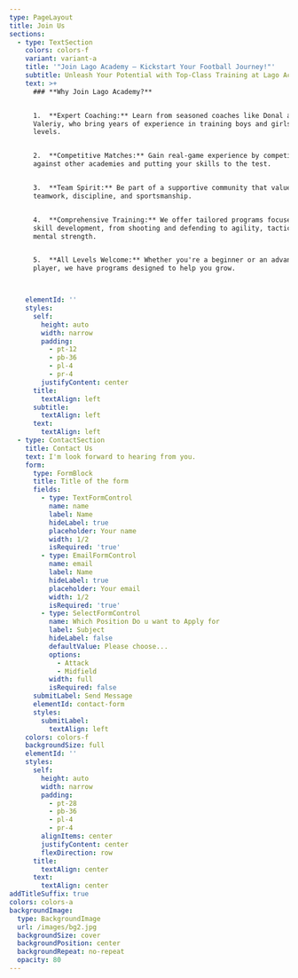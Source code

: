```yaml
---
type: PageLayout
title: Join Us
sections:
  - type: TextSection
    colors: colors-f
    variant: variant-a
    title: '"Join Lago Academy – Kickstart Your Football Journey!"'
    subtitle: Unleash Your Potential with Top-Class Training at Lago Academy
    text: >+
      ### **Why Join Lago Academy?** 


      1.  **Expert Coaching:** Learn from seasoned coaches like Donal and
      Valeriy, who bring years of experience in training boys and girls at all
      levels.


      2.  **Competitive Matches:** Gain real-game experience by competing
      against other academies and putting your skills to the test.


      3.  **Team Spirit:** Be part of a supportive community that values
      teamwork, discipline, and sportsmanship.


      4.  **Comprehensive Training:** We offer tailored programs focused on
      skill development, from shooting and defending to agility, tactics, and
      mental strength.


      5.  **All Levels Welcome:** Whether you're a beginner or an advanced
      player, we have programs designed to help you grow.



    elementId: ''
    styles:
      self:
        height: auto
        width: narrow
        padding:
          - pt-12
          - pb-36
          - pl-4
          - pr-4
        justifyContent: center
      title:
        textAlign: left
      subtitle:
        textAlign: left
      text:
        textAlign: left
  - type: ContactSection
    title: Contact Us
    text: I'm look forward to hearing from you.
    form:
      type: FormBlock
      title: Title of the form
      fields:
        - type: TextFormControl
          name: name
          label: Name
          hideLabel: true
          placeholder: Your name
          width: 1/2
          isRequired: 'true'
        - type: EmailFormControl
          name: email
          label: Name
          hideLabel: true
          placeholder: Your email
          width: 1/2
          isRequired: 'true'
        - type: SelectFormControl
          name: Which Position Do u want to Apply for
          label: Subject
          hideLabel: false
          defaultValue: Please choose...
          options:
            - Attack
            - Midfield
          width: full
          isRequired: false
      submitLabel: Send Message
      elementId: contact-form
      styles:
        submitLabel:
          textAlign: left
    colors: colors-f
    backgroundSize: full
    elementId: ''
    styles:
      self:
        height: auto
        width: narrow
        padding:
          - pt-28
          - pb-36
          - pl-4
          - pr-4
        alignItems: center
        justifyContent: center
        flexDirection: row
      title:
        textAlign: center
      text:
        textAlign: center
addTitleSuffix: true
colors: colors-a
backgroundImage:
  type: BackgroundImage
  url: /images/bg2.jpg
  backgroundSize: cover
  backgroundPosition: center
  backgroundRepeat: no-repeat
  opacity: 80
---
```

